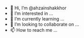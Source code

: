 - 👋 Hi, I’m @ahzainshakkhor
- 👀 I’m interested in ...
- 🌱 I’m currently learning ...
- 💞️ I’m looking to collaborate on ...
- 📫 How to reach me ...

<!---
ahzainshakkhor/ahzainshakkhor is a ✨ special ✨ repository because its `README.md` (this file) appears on your GitHub profile.
You can click the Preview link to take a look at your changes.
--->
